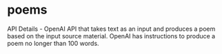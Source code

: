 # poems

API Details - OpenAI API that takes text as an input and produces a poem based on the input source material. OpenAI has instructions to produce a poem no longer than 100 words. 